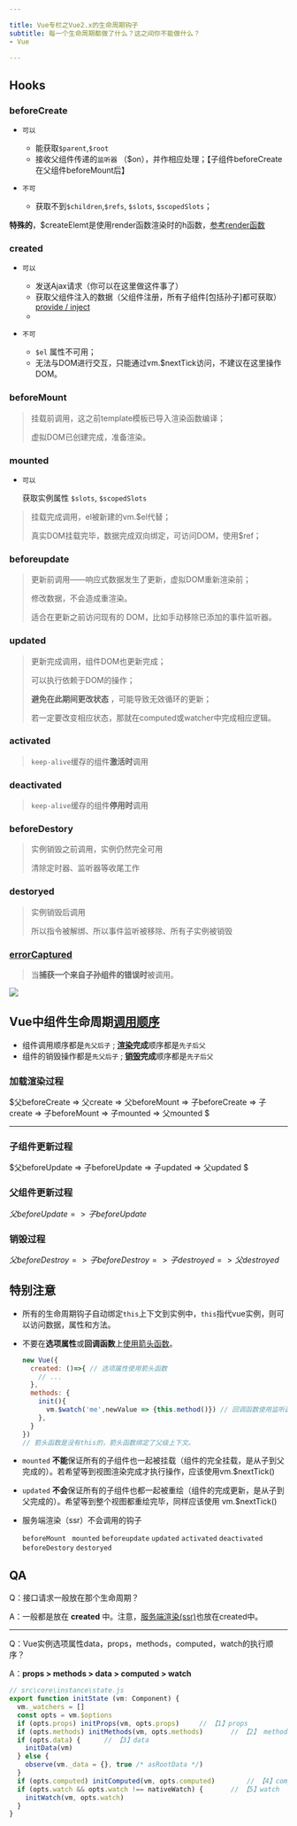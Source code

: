 ```yaml
---

title: Vue专栏之Vue2.x的生命周期钩子
subtitle: 每一个生命周期都做了什么？这之间你不能做什么？
- Vue

---
```


## Hooks

### beforeCreate

- `可以`
  - 能获取`$parent`,`$root`
  - 接收父组件传递的`监听器` （$on），并作相应处理；【子组件beforeCreate在父组件beforeMount后】


- `不可`
  - 获取不到`$children`,`$refs`, `$slots`, `$scopedSlots`；

**特殊的**，$createElemt是使用render函数渲染时的h函数，[参考render函数](https://cn.vuejs.org/v2/guide/render-function.html)

### created

- `可以`
  - 发送Ajax请求（你可以在这里做这件事了）
  - 获取父组件注入的数据（父组件注册，所有子组件[包括孙子]都可获取）[provide / inject](https://vuejs.bootcss.com/api/#provide-inject) 
  - ​


- `不可`
  - `$el` 属性不可用；
  - 无法与DOM进行交互，只能通过vm.$nextTick访问，不建议在这里操作DOM。

### beforeMount

> 挂载前调用，这之前template模板已导入渲染函数编译；
>
> 虚拟DOM已创建完成，准备渲染。

### mounted

- `可以`

  获取实例属性 `$slots`, `$scopedSlots`

> 挂载完成调用，el被新建的vm.$el代替；
>
> 真实DOM挂载完毕，数据完成双向绑定，可访问DOM，使用$ref；

### beforeupdate

> 更新前调用——响应式数据发生了更新，虚拟DOM重新渲染前；
>
> 修改数据，不会造成重渲染。
>
> 适合在更新之前访问现有的 DOM，比如手动移除已添加的事件监听器。

### updated

> 更新完成调用，组件DOM也更新完成；
>
> 可以执行依赖于DOM的操作；
>
> **避免在此期间更改状态** ，可能导致无效循环的更新；
>
> 若一定要改变相应状态，那就在computed或watcher中完成相应逻辑。

### activated

> `keep-alive`缓存的组件**激活时**调用

### deactivated

> `keep-alive`缓存的组件**停用时**调用

### beforeDestory

> 实例销毁之前调用，实例仍然完全可用
>
> 清除定时器、监听器等收尾工作

### destoryed

> 实例销毁后调用
>
> 所以指令被解绑、所以事件监听被移除、所有子实例被销毁

### [errorCaptured](https://cn.vuejs.org/v2/api/#errorCaptured)

> 当**捕获一个来自子孙组件的错误时**被调用。

![](http://dukangblog.top/img/lifecycle.jpg)

## Vue中组件生命周期<u>调用顺序</u>

- 组件调用顺序都是`先父后子` ;	 **<u>渲染</u>完成**顺序都是`先子后父`
- 组件的销毁操作都是`先父后子` ;     **<u>销毁</u>完成**顺序都是`先子后父`


### 加载渲染过程

$父beforeCreate => 父create => 父beforeMount => 子beforeCreate => 子create => 子beforeMount => 子mounted => 父mounted $

****

### 子组件更新过程

$父beforeUpdate => 子beforeUpdate  => 子updated  => 父updated $

### 父组件更新过程

$父beforeUpdate => 子beforeUpdate$

### 销毁过程

$父beforeDestroy => 子beforeDestroy => 子destroyed => 父destroyed$

## 特别注意 

- 所有的生命周期钩子自动绑定`this`上下文到实例中，`this`指代vue实例，则可以访问数据，属性和方法。

- 不要在**选项属性**或**回调函数**上<u>使用箭头函数</u>。

  ```javascript
  new Vue({
    created: ()=>{ // 选项属性使用箭头函数
      // ...
    },
    methods: {
      init(){
        vm.$watch('me',newValue => {this.method()}) // 回调函数使用监听函数
      },
    }
  })
  // 箭头函数是没有this的，箭头函数绑定了父级上下文。
  ```

- `mounted` **不能**保证所有的子组件也一起被挂载（组件的完全挂载，是从子到父完成的）。若希望等到视图渲染完成才执行操作，应该使用vm.$nextTick()

- `updated`  **不会**保证所有的子组件也都一起被重绘（组件的完成更新，是从子到父完成的）。希望等到整个视图都重绘完毕，同样应该使用 vm.$nextTick()

- 服务端渲染（ssr）不会调用的钩子

  `beforeMount ` `mounted` `beforeupdate` `updated` `activated` `deactivated` `beforeDestory` `destoryed`

## QA

Q：接口请求一般放在那个生命周期？

A：一般都是放在 **created** 中。注意，[服务端渲染(ssr)](https://vuejs.bootcss.com/guide/ssr.html)也放在created中。

---

Q：Vue实例选项属性data，props，methods，computed，watch的执行顺序？

A：**props > methods > data > computed > watch**

```js
// src\core\instance\state.js
export function initState (vm: Component) {
  vm._watchers = []
  const opts = vm.$options
  if (opts.props) initProps(vm, opts.props)		// 【1】props
  if (opts.methods) initMethods(vm, opts.methods)		// 【2】 methods
  if (opts.data) {		// 【3】data
    initData(vm)
  } else {
    observe(vm._data = {}, true /* asRootData */)
  }
  if (opts.computed) initComputed(vm, opts.computed)		// 【4】computed
  if (opts.watch && opts.watch !== nativeWatch) {		// 【5】watch
    initWatch(vm, opts.watch)
  }
}
```

